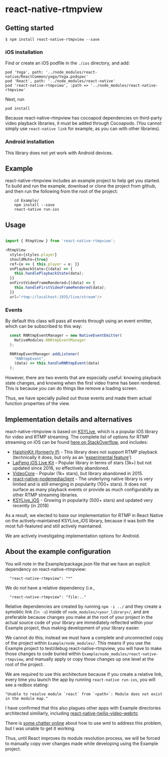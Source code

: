 
# react-native-rtmpview

## Getting started

`$ npm install react-native-rtmpview --save`

### iOS installation

Find or create an iOS podfile in the `./ios` directory, and add:

    pod 'Yoga', path: '../node_modules/react-native/ReactCommon/yoga/Yoga.podspec'
    pod 'React', path: '../node_modules/react-native'
    pod 'react-native-rtmpview', :path => '../node_modules/react-native-rtmpview'

Next, run

    pod install

Because react-native-rtmpview has cocoapod dependencies on third-party video playback libraries, it must be added through Cocoapods. (You cannot simply use `react-native link` for example, as you can with other libraries).

### Android installation

This library does not yet work with Android devices.


## Example

react-native-rtmpview includes an example project to help get you started. To build and run the example, download or clone the project from github, and then run the following from the root of the project:

```
    cd Example/
    npm install --save
    react-native run-ios
```

## Usage
```javascript

import { RtmpView } from 'react-native-rtmpview';

<RtmpView
  style={styles.player}
  shouldMute={true}
  ref={e => { this.player = e; }}
  onPlaybackState={(data) => {
    this.handlePlaybackState(data);
  }}
  onFirstVideoFrameRendered={(data) => {
    this.handleFirstVideoFrameRendered(data);
  }}
  url="rtmp://localhost:1935/live/stream"/>

```

### Events

By default this class will pass all events through using an event emitter,
which can be subscribed to this way:

```javascript
  const RNRtmpEventManager = new NativeEventEmitter(
    NativeModules.RNRtmpEventManager
  );

  RNRtmpEventManager.addListener(
    "RNRtmpEvent",
    (data) => this.handleRNRtmpEvent(data)
  );
```

However, there are two events that are especially useful: knowing playback
state changes, and knowing when the first video frame has been rendered.
This is because you can do things like remove a loading screen.

Thus, we have specially pulled out those events and made them actual
function properties of the view.


## Implementation details and alternatives

react-native-rtmpview is based on [KSYLive](https://github.com/ksvc/KSYLive_iOS), which is a popular iOS library for video and RTMP streaming. The complete list of options for RTMP streaming on iOS can be found [here on StackOverflow](https://stackoverflow.com/questions/43872012/ios-rtmp-streaming-library-lflivekit-vs-videocore-lib-vs-alternative), and includes:

* [HaishinKit (formerly lf)](https://github.com/shogo4405/HaishinKit.swift) - This library does not support RTMP playback (technically it does, but only as an '[experimental feature](https://github.com/shogo4405/HaishinKit.swift/issues/358)')
* [LaiFeng iOS Live Kit](https://github.com/LaiFengiOS/LFLiveKit) - Popular library in terms of stars (3k+) but not updated since 2016, so effectively abandoned.
* [VideoCore](https://github.com/jgh-/VideoCore-Inactive) - Popular (1k+ stars), but library abandoned in 2015.
* [react-native-nodemediaclient](https://github.com/NodeMedia/react-native-nodemediaclient) - The underlying native library is very limited and is still emerging in popularity (100+ stars). It does not surface as many playback events or provide as much configurabilty as other RTMP streaming libraries.
* [KSYLive_iOS](https://github.com/ksvc/KSYLive_iOS) - Growing in popularity (500+ stars) and updated very recently (in 2018)

As a result, we elected to base our implementation for RTMP in React Native on the actively-maintained KSYLive_iOS library, because it was both the most full-featured and still actively maintained.

We are actively investigating implementation options for Android.

## About the example configuration

You will note in the Example/package.json file that we have an explicit dependency on react-native-rtmpview:

```
  "react-native-rtmpview": "*"
```

We do not have a relative dependency (i.e., 

```
  "react-native-rtmpview": "file:.."
```

Relative dependencies are created by running `npm -i ../` and they create a symoblic link (`ln -s`) inside of `node_modules/<your_library>/`, and are preferable because changes you make at the root of your project in the actual source code of your library are immediately reflected within your Example project, thus making development of your library easier.

We cannot do this; instead we must have a complete and unconnected copy of the project within `Example/node_modules/`. This means if you use the Example project to test/debug react-native-rtmpview, you will have to make those changes to code buried within `Example/node_modules/react-native-rtmpview`, and manually apply or copy those changes up one level at the root of the project. 

We are required to use this architecture because if you create a relative link, every time you launch the app by running `react-native run-ios`, you will see a redbox stating:

```
"Unable to resolve module `react` from `<path>`: Module does not exist in the module map."
```

I have confirmed that this also plagues other apps with Example directories architected similiarly, including [react-native-twilio-video-webrtc](https://github.com/blackuy/react-native-twilio-video-webrtc)

There is [some chatter online](https://github.com/wix/wml/issues/14) about how to use wml to address this problem, but I was unable to get it working.

Thus, until React improves its module resolution process, we will be forced to manually copy over changes made while developing using the Example project.
